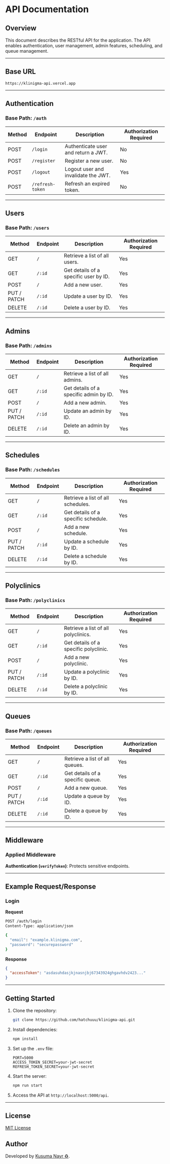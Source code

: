 # API Documentation

## Overview

This document describes the RESTful API for the application. The API enables authentication, user management, admin features, scheduling, and queue management.

---

## Base URL

```
https://klinigma-api.vercel.app
```

---

## Authentication

### Base Path: `/auth`

| Method | Endpoint         | Description                         | Authorization Required |
| ------ | ---------------- | ----------------------------------- | ---------------------- |
| POST   | `/login`         | Authenticate user and return a JWT. | No                     |
| POST   | `/register`      | Register a new user.                | No                     |
| POST   | `/logout`        | Logout user and invalidate the JWT. | Yes                    |
| POST   | `/refresh-token` | Refresh an expired token.           | No                     |

---

## Users

### Base Path: `/users`

| Method      | Endpoint | Description                           | Authorization Required |
| ----------- | -------- | ------------------------------------- | ---------------------- |
| GET         | `/`      | Retrieve a list of all users.         | Yes                    |
| GET         | `/:id`   | Get details of a specific user by ID. | Yes                    |
| POST        | `/`      | Add a new user.                       | Yes                    |
| PUT / PATCH | `/:id`   | Update a user by ID.                  | Yes                    |
| DELETE      | `/:id`   | Delete a user by ID.                  | Yes                    |

---

## Admins

### Base Path: `/admins`

| Method      | Endpoint | Description                            | Authorization Required |
| ----------- | -------- | -------------------------------------- | ---------------------- |
| GET         | `/`      | Retrieve a list of all admins.         | Yes                    |
| GET         | `/:id`   | Get details of a specific admin by ID. | Yes                    |
| POST        | `/`      | Add a new admin.                       | Yes                    |
| PUT / PATCH | `/:id`   | Update an admin by ID.                 | Yes                    |
| DELETE      | `/:id`   | Delete an admin by ID.                 | Yes                    |

---

## Schedules

### Base Path: `/schedules`

| Method      | Endpoint | Description                         | Authorization Required |
| ----------- | -------- | ----------------------------------- | ---------------------- |
| GET         | `/`      | Retrieve a list of all schedules.   | Yes                    |
| GET         | `/:id`   | Get details of a specific schedule. | Yes                    |
| POST        | `/`      | Add a new schedule.                 | Yes                    |
| PUT / PATCH | `/:id`   | Update a schedule by ID.            | Yes                    |
| DELETE      | `/:id`   | Delete a schedule by ID.            | Yes                    |

---

## Polyclinics

### Base Path: `/polyclinics`

| Method      | Endpoint | Description                           | Authorization Required |
| ----------- | -------- | ------------------------------------- | ---------------------- |
| GET         | `/`      | Retrieve a list of all polyclinics.   | Yes                    |
| GET         | `/:id`   | Get details of a specific polyclinic. | Yes                    |
| POST        | `/`      | Add a new polyclinic.                 | Yes                    |
| PUT / PATCH | `/:id`   | Update a polyclinic by ID.            | Yes                    |
| DELETE      | `/:id`   | Delete a polyclinic by ID.            | Yes                    |

---

## Queues

### Base Path: `/queues`

| Method      | Endpoint | Description                      | Authorization Required |
| ----------- | -------- | -------------------------------- | ---------------------- |
| GET         | `/`      | Retrieve a list of all queues.   | Yes                    |
| GET         | `/:id`   | Get details of a specific queue. | Yes                    |
| POST        | `/`      | Add a new queue.                 | Yes                    |
| PUT / PATCH | `/:id`   | Update a queue by ID.            | Yes                    |
| DELETE      | `/:id`   | Delete a queue by ID.            | Yes                    |

---

## Middleware

### Applied Middleware

**Authentication (`verifyToken`)**: Protects sensitive endpoints.

---

## Example Request/Response

### Login

**Request**

```bash
POST /auth/login
Content-Type: application/json

{
  "email": "example.klinigma.com",
  "password": "securepassword"
}
```

**Response**

```json
{
  "accessToken": "asdasuhdasjkjnasnjbj67343924ghgavhdv2423..."
}
```

---

## Getting Started

1. Clone the repository:

   ```bash
   git clone https://github.com/hatchuuu/klinigma-api.git
   ```

2. Install dependencies:

   ```bash
   npm install
   ```

3. Set up the `.env` file:

   ```env
   PORT=5000
   ACCESS_TOKEN_SECRET=your-jwt-secret
   REFRESH_TOKEN_SECRET=your-jwt-secret
   ```

4. Start the server:

   ```bash
   npm run start
   ```

5. Access the API at `http://localhost:5000/api`.

---

## License

[MIT License](LICENSE)

## Author

Developed by [Kusuma Nayr ♻](https://github.com/hatchuu).
